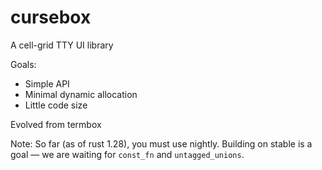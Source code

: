 # cursebox

A cell-grid TTY UI library

Goals:
* Simple API
* Minimal dynamic allocation
* Little code size

Evolved from termbox

Note:
So far (as of rust 1.28), you must use nightly.
Building on stable is a goal — we are waiting for `const_fn` and `untagged_unions`.
